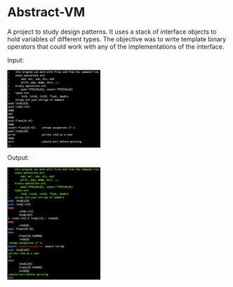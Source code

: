# Abstract-VM
A project to study design patterns. It uses a stack of interface objects to hold variables of different types. The objective was to write template binary operators that could work with any of the implementations of the interface.

Input:

<img width="42%" align="center" src="https://github.com/tpokalch/Abstract-VM/blob/master/screens/Screen%20Shot%202020-02-09%20at%206.02.00%20PM.png" />

Output:

<img width="42%" align="center" src="https://github.com/tpokalch/Abstract-VM/blob/master/screens/Screen%20Shot%202020-02-09%20at%206.02.24%20PM.png" />
